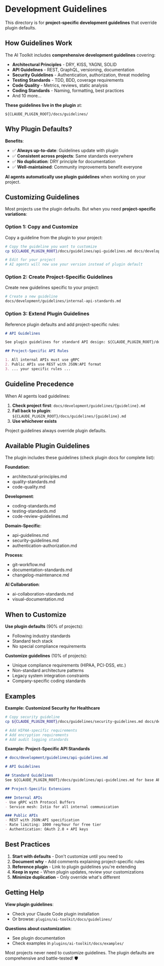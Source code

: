 # Development Guidelines

This directory is for **project-specific development guidelines** that override plugin defaults.

## How Guidelines Work

The AI Toolkit includes **comprehensive development guidelines** covering:

- **Architectural Principles** - DRY, KISS, YAGNI, SOLID
- **API Guidelines** - REST, GraphQL, versioning, documentation
- **Security Guidelines** - Authentication, authorization, threat modeling
- **Testing Standards** - TDD, BDD, coverage requirements
- **Code Quality** - Metrics, reviews, static analysis
- **Coding Standards** - Naming, formatting, best practices
- And 10 more...

**These guidelines live in the plugin** at:
```
${CLAUDE_PLUGIN_ROOT}/docs/guidelines/
```

## Why Plugin Defaults?

**Benefits**:
- ✅ **Always up-to-date**: Guidelines update with plugin
- ✅ **Consistent across projects**: Same standards everywhere
- ✅ **No duplication**: DRY principle for documentation
- ✅ **Well-maintained**: Community improvements benefit everyone

**AI agents automatically use plugin guidelines** when working on your project.

## Customizing Guidelines

Most projects use the plugin defaults. But when you need **project-specific variations**:

### Option 1: Copy and Customize

Copy a guideline from the plugin to your project:

```bash
# Copy the guideline you want to customize
cp ${CLAUDE_PLUGIN_ROOT}/docs/guidelines/api-guidelines.md docs/development/guidelines/

# Edit for your project
# AI agents will now use your version instead of plugin default
```

### Option 2: Create Project-Specific Guidelines

Create new guidelines specific to your project:

```bash
# Create a new guideline
docs/development/guidelines/internal-api-standards.md
```

### Option 3: Extend Plugin Guidelines

Reference plugin defaults and add project-specific rules:

```markdown
# API Guidelines

See plugin guidelines for standard API design: ${CLAUDE_PLUGIN_ROOT}/docs/guidelines/api-guidelines.md

## Project-Specific API Rules

1. All internal APIs must use gRPC
2. Public APIs use REST with JSON:API format
3. ... your specific rules ...
```

## Guideline Precedence

When AI agents load guidelines:

1. **Check project first**: `docs/development/guidelines/{guideline}.md`
2. **Fall back to plugin**: `${CLAUDE_PLUGIN_ROOT}/docs/guidelines/{guideline}.md`
3. **Use whichever exists**

Project guidelines always override plugin defaults.

## Available Plugin Guidelines

The plugin includes these guidelines (check plugin docs for complete list):

**Foundation**:
- architectural-principles.md
- quality-standards.md
- code-quality.md

**Development**:
- coding-standards.md
- testing-standards.md
- code-review-guidelines.md

**Domain-Specific**:
- api-guidelines.md
- security-guidelines.md
- authentication-authorization.md

**Process**:
- git-workflow.md
- documentation-standards.md
- changelog-maintenance.md

**AI Collaboration**:
- ai-collaboration-standards.md
- visual-documentation.md

## When to Customize

**Use plugin defaults** (90% of projects):
- Following industry standards
- Standard tech stack
- No special compliance requirements

**Customize guidelines** (10% of projects):
- Unique compliance requirements (HIPAA, PCI-DSS, etc.)
- Non-standard architecture patterns
- Legacy system integration constraints
- Company-specific coding standards

## Examples

**Example: Customized Security for Healthcare**
```bash
# Copy security guideline
cp ${CLAUDE_PLUGIN_ROOT}/docs/guidelines/security-guidelines.md docs/development/guidelines/

# Add HIPAA-specific requirements
# Add encryption requirements
# Add audit logging standards
```

**Example: Project-Specific API Standards**
```markdown
# docs/development/guidelines/api-guidelines.md

# API Guidelines

## Standard Guidelines
See ${CLAUDE_PLUGIN_ROOT}/docs/guidelines/api-guidelines.md for base API design principles.

## Project-Specific Extensions

### Internal APIs
- Use gRPC with Protocol Buffers
- Service mesh: Istio for all internal communication

### Public APIs
- REST with JSON:API specification
- Rate limiting: 1000 req/hour for free tier
- Authentication: OAuth 2.0 + API keys
```

## Best Practices

1. **Start with defaults** - Don't customize until you need to
2. **Document why** - Add comments explaining project-specific rules
3. **Reference plugin** - Link to plugin guidelines you're extending
4. **Keep in sync** - When plugin updates, review your customizations
5. **Minimize duplication** - Only override what's different

## Getting Help

**View plugin guidelines**:
- Check your Claude Code plugin installation
- Or browse: `plugins/ai-toolkit/docs/guidelines/`

**Questions about customization**:
- See plugin documentation
- Check examples in `plugins/ai-toolkit/docs/examples/`

Most projects never need to customize guidelines. The plugin defaults are comprehensive and battle-tested! 🛡️
